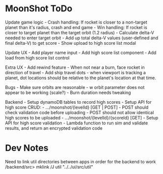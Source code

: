 MoonShot ToDo
=============
Update game logic
    - Crash handling:  If rocket is closer to a non-target planet than it's radius, crash and end game
    - Win handling:  If rocket is closer to target planet than the target orbit (1.2 radius)
        - Calculate delta-V needed to enter target orbit
        - Add up total delta-V values (user-defined and final delta-V) to get score
        - Show upload to high score list modal

Update UX
    - Add player name input
    - Add high score list component
    - Add load from high score list control

Extra UX
    - Add rewind feature
    - When not near a burn, face rocket in direction of travel
    - Add ship travel dots
        - when viewport is tracking a planet, dot locations should be relative to the planet's location at that time.

Bugs
    - Make sure orbits are reasonable
    - w orbit parameter does not appear to be working (scale?)
    - Burn duration needs tweaking

Backend
    - Setup dynamoDB tables to record high scores
    - Setup API for high score CRUD:
        - .../moonshot/{levelId} [GET | POST]
            - POST should check validation code before uploading
            - POST should not allow identical high scores to be uploaded
        - .../moonshot/{levelId}/{scoreId} [GET]
    - Setup API for high score validation
        - Lambda function to run sim and validate results, and return an encrypted validation code

Dev Notes
=========
Need to link util directories between apps in order for the backend to work
/backend/src> mklink /J util "../../ui/src/util"